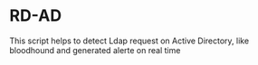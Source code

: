 # RD-AD

 
This script helps to detect Ldap request on Active Directory, like bloodhound and generated alerte on real time

